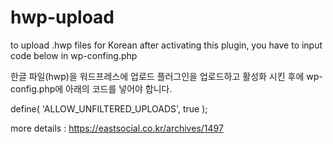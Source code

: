 # hwp-upload

to upload .hwp files for Korean
after activating this plugin, you have to input code below in wp-confing.php

한글 파일(hwp)을 워드프레스에 업로드
플러그인을 업로드하고 활성화 시킨 후에 wp-config.php에 아래의 코드를 넣어야 합니다.


define( 'ALLOW_UNFILTERED_UPLOADS', true );

more details : https://eastsocial.co.kr/archives/1497
